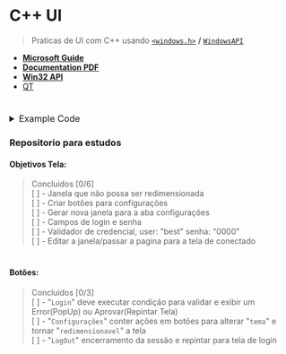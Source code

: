 # C++ UI

> Praticas de UI com C++ usando [`<windows.h>`](https://learn.microsoft.com/en-us/windows/win32/apiindex/windows-api-list#user-interface) **/** [`WindowsAPI`](https://learn.microsoft.com/en-us/windows/win32/apiindex/api-index-portal)

- [**Microsoft Guide**](https://learn.microsoft.com/en-us/windows/win32/learnwin32/your-first-windows-program)
- [**Documentation PDF**](https://learn.microsoft.com/pdf?url=https%3A%2F%2Flearn.microsoft.com%2Fen-us%2Fwindows%2Fwin32%2Flearnwin32%2Ftoc.json)
- [**Win32 API**](https://learn.microsoft.com/en-us/windows/win32/apiindex/windows-api-list)
- [QT](https://www.qt.io/offline-installers)

#

<details>
<summary style="font-size: 16px">Example Code</summary>

```cpp
#ifndef UNICODE
#define UNICODE
#endif 

#include <windows.h>

LRESULT CALLBACK WindowProc(HWND hwnd, UINT uMsg, WPARAM wParam, LPARAM lParam);

int WINAPI wWinMain(HINSTANCE hInstance, HINSTANCE hPrevInstance, PWSTR pCmdLine, int nCmdShow) {
  const wchar_t CLASS_NAME[]  = L"Sample Window Class";
  WNDCLASS wc = { };

  wc.lpfnWndProc = WindowProc;
  wc.hInstance = hInstance;
  wc.lpszClassName = CLASS_NAME;

  RegisterClass(&wc);

  HWND hwnd = CreateWindowEx(0, CLASS_NAME, L"Learn to Program Windows", WS_OVERLAPPEDWINDOW, CW_USEDEFAULT, CW_USEDEFAULT, CW_USEDEFAULT, CW_USEDEFAULT, NULL, NULL, hInstance, NULL);

  if (hwnd == NULL) return 0;
  ShowWindow(hwnd, nCmdShow);
  MSG msg = { };
  while (GetMessage(&msg, NULL, 0, 0) > 0) {
    TranslateMessage(&msg);
    DispatchMessage(&msg);
  }

  return 0;
}

LRESULT CALLBACK WindowProc(HWND hwnd, UINT uMsg, WPARAM wParam, LPARAM lParam) {
  switch (uMsg) {
    case WM_DESTROY:
      PostQuitMessage(0);
      return 0;

    case WM_PAINT: {
      PAINTSTRUCT ps;
      HDC hdc = BeginPaint(hwnd, &ps);
      FillRect(hdc, &ps.rcPaint, (HBRUSH) (COLOR_WINDOW+1));
      EndPaint(hwnd, &ps);
    }
    return 0;
  }
  return DefWindowProc(hwnd, uMsg, wParam, lParam);
}
```

### Build

```batch
g++ -static main.cpp modules/builders/window.cpp -o main -lgdi32
```

</details>

### Repositorio para estudos
#### Objetivos Tela:
> Concluidos [0/6]<br>
[ ] - Janela que não possa ser redimensionada<br>
[ ] - Criar botões para configurações<br>
[ ] - Gerar nova janela para a aba configurações<br>
[ ] - Campos de login e senha<br>
[ ] - Validador de credencial, user: "best" senha: "0000"<br>
[ ] - Editar a janela/passar a pagina para a tela de conectado

# 

#### Botões:
> Concluidos [0/3]<br>
[ ] - "`Login`" deve executar condição para validar e exibir um Error(PopUp) ou Aprovar(Repintar Tela)<br>
[ ] - "`Configurações`" conter ações em botões para alterar "`tema`" e tornar "`redimensionavel`" a tela<br>
[ ] - "`LogOut`" encerramento da sessão e repintar para tela de login